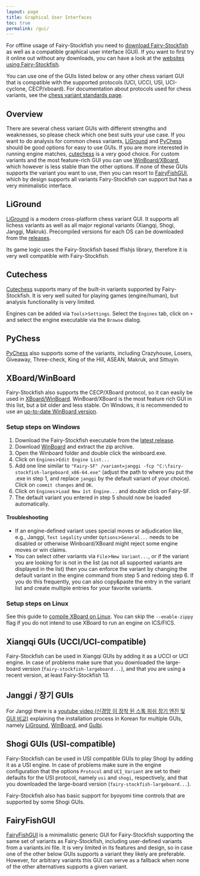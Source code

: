 ```yaml
---
layout: page
title: Graphical User Interfaces
toc: true
permalink: /gui/
---
```


For offline usage of Fairy-Stockfish you need to [download Fairy-Stockfish](/download/) as well as a compatible graphical user interface (GUI). If you want to first try it online out without any downloads, you can have a look at the [websites using Fairy-Stockfish](/online/).

You can use one of the GUIs listed below or any other chess variant GUI that is compatible with the supported protocols (UCI, UCCI, USI, UCI-cyclone, CECP/xboard). For documentation about protocols used for chess variants, see the [chess variant standards page](/chess-variant-standards/).

## Overview
There are several chess variant GUIs with different strengths and weaknesses, so please check which one best suits your use case. If you want to do analysis for common chess variants, [LiGround](#liground) and [PyChess](#pychess) should be good options for easy to use GUIs. If you are more interested in running engine matches, [cutechess](#cutechess) is a very good choice. For custom variants and the most feature-rich GUI you can use [WinBoard/XBoard](#xboardwinboard), which however is less stable than the other options. If none of these GUIs supports the variant you want to use, then you can resort to [FairyFishGUI](#fairyfishgui), which by design supports all variants Fairy-Stockfish can support but has a very minimalistic interface. 

## LiGround
[LiGround](https://ml-research.github.io/liground.github.io/) is a modern cross-platform chess variant GUI. It supports all lichess variants as well as all major regional variants (Xiangqi, Shogi, Janggi, Makruk). Precompiled versions for each OS can be downloaded from the [releases](https://github.com/ml-research/liground/releases).

Its game logic uses the Fairy-Stockfish based ffishjs library, therefore it is very well compatible with Fairy-Stockfish.

## Cutechess
[Cutechess](https://github.com/cutechess/cutechess) supports many of the built-in variants supported by Fairy-Stockfish. It is very well suited for playing games (engine/human), but analysis functionality is very limited.

Engines can be added via `Tools`>`Settings`. Select the `Engines` tab, click on `+` and select the engine executable via the `Browse` dialog.

## PyChess
[PyChess](https://pychess.github.io/download/) also supports some of the variants, including Crazyhouse, Losers, Giveaway, Three-check, King of the Hill, ASEAN, Makruk, and Sittuyin.

## XBoard/WinBoard
Fairy-Stockfish also supports the CECP/XBoard protocol, so it can easily be used in [XBoard/WinBoard](http://hgm.nubati.net). WinBoard/XBoard is the most feature rich GUI in this list, but a bit older and less stable. On Windows, it is recommended to use an [up-to-date WinBoard version](http://hgm.nubati.net/WinBoard-AA.zip).

### Setup steps on Windows
1. Download the Fairy-Stockfish executable from the [latest release](https://github.com/fairy-stockfish/Fairy-Stockfish/releases).
2. Download [WinBoard](http://hgm.nubati.net/WinBoard-AA.zip) and extract the zip archive.
3. Open the Winboard folder and double click the winboard.exe.
4. Click on `Engines`>`Edit Engine List...`
5. Add one line similar to `"Fairy-SF" /variant=janggi -fcp "C:\fairy-stockfish-largeboard_x86-64.exe"` (adjust the path to where you put the .exe in step 1, and replace `janggi` by the default variant of your choice). Click on `commit changes` and `OK`.
6. Click on `Engines`>`Load New 1st Engine...` and double click on Fairy-SF.
7. The default variant you entered in step 5 should now be loaded automatically.

#### Troubleshooting
* If an engine-defined variant uses special moves or adjudication like, e.g., Janggi, `Test Legality` under `Options`>`General...` needs to be disabled or otherwise Winboard/XBoard might reject some engine moves or win claims.
* You can select other variants via `File`>`New Variant...`, or if the variant you are looking for is not in the list (as not all supported variants are displayed in the list) then you can enforce the variant by changing the default variant in the engine command from step 5 and redoing step 6. If you do this frequently, you can also copy&paste the entry in the variant list and create multiple entries for your favorite variants.

### Setup steps on Linux
See this guide to [compile XBoard on Linux](https://github.com/fairy-stockfish/Fairy-Stockfish/wiki/Setting-up-Fairy-Stockfish-on-FICS#linux). You can skip the `--enable-zippy` flag if you do not intend to use XBoard to run an engine on ICS/FICS.

## Xiangqi GUIs (UCCI/UCI-compatible)
Fairy-Stockfish can be used in Xiangqi GUIs by adding it as a UCCI or UCI engine. In case of problems make sure that you downloaded the large-board version (`fairy-stockfish-largeboard...`), and that you are using a recent version, at least Fairy-Stockfish 13.

## Janggi / 장기 GUIs
For Janggi there is a [youtube video (신경망 이 장착 된 스톡 피쉬 장기 엔진 및 GUI 비교)](https://www.youtube.com/watch?v=nFr8E-vmlww) explaining the installation process in Korean for multiple GUIs, namely [LiGround](https://github.com/ml-research/liground), [WinBoard](http://hgm.nubati.net/WinBoard-AA.zip), and [Gulbi](https://gulbijanggi.com/).

## Shogi GUIs (USI-compatible)
Fairy-Stockfish can be used in USI compatible GUIs to play Shogi by adding it as a USI engine. In case of problems make sure in the engine configuration that the options `Protocol` and `UCI_Variant` are set to their defaults for the USI protocol, namely `usi` and `shogi`, respectively, and that you downloaded the large-board version (`fairy-stockfish-largeboard...`).

Fairy-Stockfish also has basic support for byoyomi time controls that are supported by some Shogi GUIs.

## FairyFishGUI
[FairyFishGUI](https://github.com/fairy-stockfish/FairyFishGUI) is a minimalistic generic GUI for Fairy-Stockfish supporting the same set of variants as Fairy-Stockfish, including user-defined variants from a variants.ini file. It is very limited in its features and design, so in case one of the other below GUIs supports a variant they likely are preferable. However, for arbitrary variants this GUI can serve as a fallback when none of the other alternatives supports a given variant.
